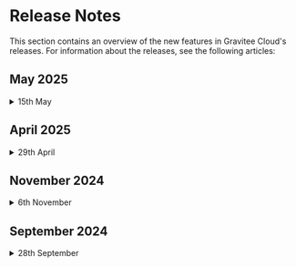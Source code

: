 # Release Notes

This section contains an overview of the new features in Gravitee Cloud's releases. For information about the releases, see the following articles:&#x20;

## May 2025

<details>

<summary>15th May</summary>

## Adding Environments

You can now request more environments in Gravitee Cloud to map out your specific organization. For more information about linking additional environments to your account, contact Gravitee. To learn more about how to add a new environment after it is linked, see [add-environments.md](../guides/add-environments.md "mention").

</details>

## April 2025

<details>

<summary>29th April</summary>

You can now configure Custom Domains for Gravitee-hosted Gateways and the Developer Portal. This feature lets you personalize your infrastructure URLs with your own domain names to provide a consistent branded experience across your entire API ecosystem.

To set up a Custom Domain, select the Gravitee-hosted Gateway you want to personalize from your Dashboard, and then enter your information in the Custom Domain section. You can easily reset your Custom Domain configuration if needed.

For more information, see the [Custom Domains](../guides/custom-domains.md) documentation.

</details>

## November 2024

<details>

<summary>6th November</summary>

## Cloud Hosted Gateways

We’re thrilled to introduce **Cloud Hosted Gateways** for Gravitee Cloud API Management! With Cloud Hosted Gateways, Gravitee takes care of the setup and maintenance for your gateway environments, allowing you to focus on managing your APIs effortlessly.

**Key benefits include:**

* **Automatic Configuration & Scaling**: Gravitee automatically configures and scales gateways in high availability setups, delivering the compute power and resources needed based on your subscription tier.
* **Managed Upgrades**: Gravitee provides automatic patch upgrades, with self-serve feature upgrades available for enhanced control.
* **Dedicated Environments**: Each Cloud hosted gateway is dedicated to an API Management environment of your choice (e.g., Production, Test, Development), ensuring isolation and security across environments.

Deploying a Cloud Hosted Gateway takes just a few minutes. Simply navigate to your Gravitee Cloud Dashboard, select your environment to deploy Cloud hosted gateways for, and Gravitee will handle the rest!

[Read more about deploying Cloud Hosted Gateways here](../guides/gravitee-hosted-gateways.md)

</details>

## September 2024

<details>

<summary>28th September</summary>

## Hybrid Gateways

You can now, in a simple self-serve, manned deploy self-hosted hybrid gateways to your Gravitee Cloud API Management environments.\
\
Configuration will be synced securely from Cloud Gate components, and transactional analytics data will be sent from the gateway to your dedicated analytics index. So it can be viewed in detail in the API Management Control Plane Dashboard.\
\
Read more about the feature [here](broken-reference).

</details>

